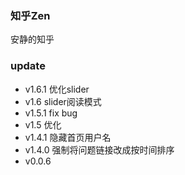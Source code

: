 ### 知乎Zen
安静的知乎

### update
+ v1.6.1 优化slider
+ v1.6 slider阅读模式
+ v1.5.1 fix bug
+ v1.5 优化
+ v1.4.1 隐藏首页用户名
+ v1.4.0 强制将问题链接改成按时间排序
+ v0.0.6
